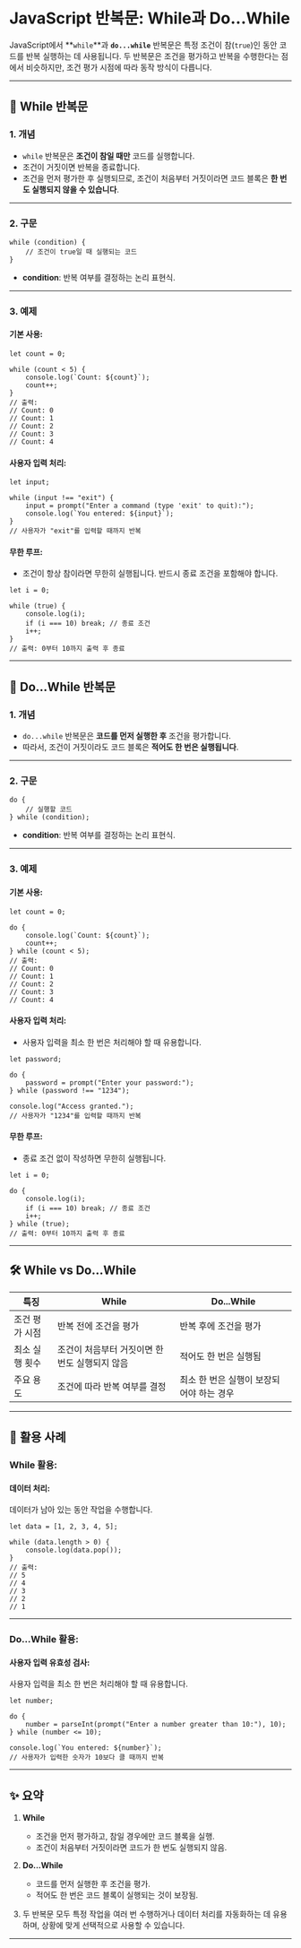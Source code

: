 # JavaScript 반복문: While과 Do...While

JavaScript에서 **`while`**과 **`do...while`** 반복문은 특정 조건이 참(`true`)인 동안 코드를 반복 실행하는 데 사용됩니다. 두 반복문은 조건을 평가하고 반복을 수행한다는 점에서 비슷하지만, 조건 평가 시점에 따라 동작 방식이 다릅니다.

---

## 📖 While 반복문

### **1. 개념**
- `while` 반복문은 **조건이 참일 때만** 코드를 실행합니다.
- 조건이 거짓이면 반복을 종료합니다.
- 조건을 먼저 평가한 후 실행되므로, 조건이 처음부터 거짓이라면 코드 블록은 **한 번도 실행되지 않을 수 있습니다**.

---

### **2. 구문**
```
while (condition) {
    // 조건이 true일 때 실행되는 코드
}
```

- **condition**: 반복 여부를 결정하는 논리 표현식.

---

### **3. 예제**

#### 기본 사용:
```
let count = 0;

while (count < 5) {
    console.log(`Count: ${count}`);
    count++;
}
// 출력:
// Count: 0
// Count: 1
// Count: 2
// Count: 3
// Count: 4
```

#### 사용자 입력 처리:
```
let input;

while (input !== "exit") {
    input = prompt("Enter a command (type 'exit' to quit):");
    console.log(`You entered: ${input}`);
}
// 사용자가 "exit"를 입력할 때까지 반복
```

#### 무한 루프:
- 조건이 항상 참이라면 무한히 실행됩니다. 반드시 종료 조건을 포함해야 합니다.
```
let i = 0;

while (true) {
    console.log(i);
    if (i === 10) break; // 종료 조건
    i++;
}
// 출력: 0부터 10까지 출력 후 종료
```

---

## 📖 Do...While 반복문

### **1. 개념**
- `do...while` 반복문은 **코드를 먼저 실행한 후** 조건을 평가합니다.
- 따라서, 조건이 거짓이라도 코드 블록은 **적어도 한 번은 실행됩니다**.

---

### **2. 구문**
```
do {
    // 실행할 코드
} while (condition);
```

- **condition**: 반복 여부를 결정하는 논리 표현식.

---

### **3. 예제**

#### 기본 사용:
```
let count = 0;

do {
    console.log(`Count: ${count}`);
    count++;
} while (count < 5);
// 출력:
// Count: 0
// Count: 1
// Count: 2
// Count: 3
// Count: 4
```

#### 사용자 입력 처리:
- 사용자 입력을 최소 한 번은 처리해야 할 때 유용합니다.
```
let password;

do {
    password = prompt("Enter your password:");
} while (password !== "1234");

console.log("Access granted.");
// 사용자가 "1234"를 입력할 때까지 반복
```

#### 무한 루프:
- 종료 조건 없이 작성하면 무한히 실행됩니다.
```
let i = 0;

do {
    console.log(i);
    if (i === 10) break; // 종료 조건
    i++;
} while (true);
// 출력: 0부터 10까지 출력 후 종료
```

---

## 🛠️ While vs Do...While

| 특징               | While                                  | Do...While                              |
|--------------------|---------------------------------------|----------------------------------------|
| 조건 평가 시점      | 반복 전에 조건을 평가                  | 반복 후에 조건을 평가                   |
| 최소 실행 횟수      | 조건이 처음부터 거짓이면 한 번도 실행되지 않음 | 적어도 한 번은 실행됨                   |
| 주요 용도           | 조건에 따라 반복 여부를 결정           | 최소 한 번은 실행이 보장되어야 하는 경우 |

---

## 📂 활용 사례

### While 활용:
#### 데이터 처리:
데이터가 남아 있는 동안 작업을 수행합니다.
```
let data = [1, 2, 3, 4, 5];

while (data.length > 0) {
    console.log(data.pop());
}
// 출력:
// 5
// 4
// 3
// 2
// 1
```

---

### Do...While 활용:
#### 사용자 입력 유효성 검사:
사용자 입력을 최소 한 번은 처리해야 할 때 유용합니다.
```
let number;

do {
    number = parseInt(prompt("Enter a number greater than 10:"), 10);
} while (number <= 10);

console.log(`You entered: ${number}`);
// 사용자가 입력한 숫자가 10보다 클 때까지 반복
```

---

## ✨ 요약

1. **While**
   - 조건을 먼저 평가하고, 참일 경우에만 코드 블록을 실행.
   - 조건이 처음부터 거짓이라면 코드가 한 번도 실행되지 않음.

2. **Do...While**
   - 코드를 먼저 실행한 후 조건을 평가.
   - 적어도 한 번은 코드 블록이 실행되는 것이 보장됨.

3. 두 반복문 모두 특정 작업을 여러 번 수행하거나 데이터 처리를 자동화하는 데 유용하며, 상황에 맞게 선택적으로 사용할 수 있습니다.

---

